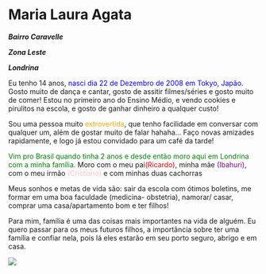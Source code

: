 <!DOCTYPE html>
<html lang="pt-br">
<head>
    <meta charset="UTF-8">
    <meta name="viewport" content="width=device-width, initial-scale=1.0">
    <title>Minha História</title>
</head>
<body>
<h1>Maria Laura Agata</h1>
<p><em><strong>Bairro Caravelle</strong></em></p>
<p><em><strong>Zona Leste</strong></em></p>
<p><em><strong>Londrina</strong></em></p>

<p>Eu tenho 14 anos, <font color="blue">nasci dia 22 de Dezembro de 2008 em Tokyo, Japão.</font> Gosto muito de dança e cantar, gosto de assitir 
filmes/séries e gosto muito de comer! 
 Estou no primeiro ano do Ensino Médio, e vendo cookies e pirulitos na escola, e gosto de ganhar
dinheiro a qualquer custo!</p>
<p>Sou uma pessoa muito <font color="orange">extrovertida</font>, que tenho facilidade em conversar com qualquer um, além de gostar muito de falar hahaha... Faço novas 
amizades rapidamente, e logo já estou convidado para um café da tarde!</p>
<p><font color="green">Vim pro Brasil quando tinha 2 anos e desde então moro aqui em Londrina com a minha família.</font>
 Moro com o meu pai<font color="red">(Ricardo)</font>, minha mãe  <font color="purple">(Ibahuri)</font>, com o meu irmão <font color="pink">(Cristiano)</font> e com minhas duas cachorras</p>
<p>Meus sonhos e metas de vida são: sair da escola com ótimos boletins, me formar em uma boa faculdade (medicina- obstetria), 
namorar/ casar, comprar uma casa/apartamento bom e ter filhos!</p>
<p>Para mim, família é uma das coisas mais importantes na vida de alguém. Eu quero passar para os meus futuros 
filhos, a importância sobre ter uma família e confiar nela, pois lá eles estarão em seu porto seguro, abrigo e em casa.</p>
</body>
</html>

<img src="https://i.pinimg.com/564x/b7/85/eb/b785eb4043560ec45936dc37fb852c9b.jpg"> 
 
